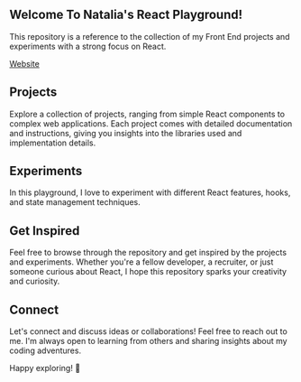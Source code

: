 ## Welcome To Natalia's React Playground!

This repository is a reference to the collection of my Front End projects and experiments with a strong focus on React.

[Website](https://nataliacodeplayground.netlify.app/)

## Projects
Explore a collection of projects, ranging from simple React components to complex web applications. Each project comes with detailed documentation and instructions, giving you insights into the libraries used and implementation details.

## Experiments
In this playground, I love to experiment with different React features, hooks, and state management techniques. 

## Get Inspired
Feel free to browse through the repository and get inspired by the projects and experiments. Whether you're a fellow developer, a recruiter, or just someone curious about React, I hope this repository sparks your creativity and curiosity.

## Connect
Let's connect and discuss ideas or collaborations! Feel free to reach out to me. I'm always open to learning from others and sharing insights about my coding adventures.

Happy exploring! 🚀
